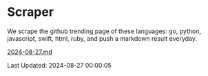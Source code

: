 # Scraper

We scrape the github trending page of these languages: go, python, javascript, swift, html, ruby, and push a markdown result everyday.

[2024-08-27.md](https://github.com/henson/Scraper/blob/master/2024-08-27.md)

Last Updated: 2024-08-27 00:00:05